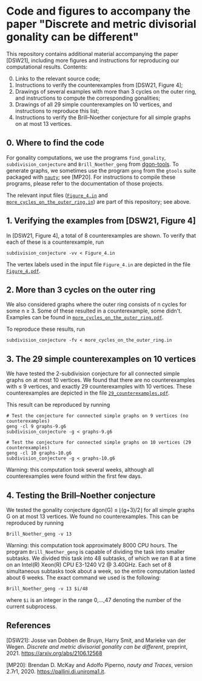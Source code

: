 # Code and figures to accompany the paper "Discrete and metric divisorial gonality can be different"

This repository contains additional material accompanying the paper [DSW21], including more figures and instructions for reproducing our computational results.
Contents:

   0. Links to the relevant source code;
   1. Instructions to verify the counterexamples from [DSW21, Figure 4];
   2. Drawings of several examples with more than 3 cycles on the outer ring, and instructions to compute the corresponding gonalities;
   3. Drawings of all 29 simple counterexamples on 10 vertices, and instructions to reproduce this list;
   4. Instructions to verify the Brill–Noether conjecture for all simple graphs on at most 13 vertices.


## 0. Where to find the code
For gonality computations, we use the programs `find_gonality`, `subdivision_conjecture` and `Brill_Noether_geng` from [dgon-tools](https://github.com/gonality/dgon-tools/).
To generate graphs, we sometimes use the program `geng` from the `gtools` suite packaged with [`nauty`](https://pallini.di.uniroma1.it); see [MP20].
For instructions to compile these programs, please refer to the documentation of those projects.

The relevant input files ([`Figure_4.in`](Figure_4.in) and [`more_cycles_on_the_outer_ring.in`](more_cycles_on_the_outer_ring.in)) are part of this repository; see above.


## 1. Verifying the examples from [DSW21, Figure 4]
In [DSW21, Figure 4], a total of 8 counterexamples are shown.
To verify that each of these is a counterexample, run
```
subdivision_conjecture -vv < Figure_4.in
```
The vertex labels used in the input file `Figure_4.in` are depicted in the file [`Figure_4.pdf`](Figure_4.pdf).


## 2. More than 3 cycles on the outer ring
We also considered graphs where the outer ring consists of n cycles for some n ≥ 3.
Some of these resulted in a counterexample, some didn't.
Examples can be found in [`more_cycles_on_the_outer_ring.pdf`](more_cycles_on_the_outer_ring.pdf).

To reproduce these results, run
```
subdivision_conjecture -fv < more_cycles_on_the_outer_ring.in
```


## 3. The 29 simple counterexamples on 10 vertices
We have tested the 2-subdivision conjecture for all connected simple graphs on at most 10 vertices.
We found that there are no counterexamples with ≤ 9 vertices, and exactly 29 counterexamples with 10 vertices.
These counterexamples are depicted in the file [`29_counterexamples.pdf`](29_counterexamples.pdf).

This result can be reproduced by running
```
# Test the conjecture for connected simple graphs on 9 vertices (no counterexamples)
geng -cl 9 graphs-9.g6
subdivision_conjecture -g < graphs-9.g6

# Test the conjecture for connected simple graphs on 10 vertices (29 counterexamples)
geng -cl 10 graphs-10.g6
subdivision_conjecture -g < graphs-10.g6
```
Warning: this computation took several weeks, although all counterexamples were found within the first few days.



## 4. Testing the Brill–Noether conjecture
We tested the gonality conjecture dgon(G) ≤ ⌊(g+3)/2⌋ for all simple graphs G on at most 13 vertices.
We found no counterexamples.
This can be reproduced by running
```
Brill_Noether_geng -v 13
```
Warning: this computation took approximately 8000 CPU hours.
The program `Brill_Noether_geng` is capable of dividing the task into smaller subtasks.
We divided this task into 48 subtasks, of which we ran 8 at a time on an Intel(R) Xeon(R) CPU E3-1240 V2 @ 3.40GHz.
Each set of 8 simultaneous subtasks took about a week, so the entire computation lasted about 6 weeks.
The exact command we used is the following:
```
Brill_Noether_geng -v 13 $i/48
```
where `$i` is an integer in the range 0,...,47 denoting the number of the current subprocess.



## References

  [DSW21]: Josse van Dobben de Bruyn, Harry Smit, and Marieke van der Wegen. *Discrete and metric divisorial gonality can be different*, preprint, 2021. https://arxiv.org/abs/2106.12568
  
  [MP20]: Brendan D. McKay and Adolfo Piperno, *nauty and Traces*, version 2.7r1, 2020. https://pallini.di.uniroma1.it.
